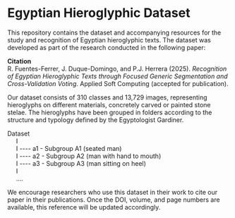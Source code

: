 # Egyptian Hieroglyphic Dataset

This repository contains the dataset and accompanying resources for the study and recognition of Egyptian hieroglyphic texts. The dataset was developed as part of the research conducted in the following paper:

**Citation**  
R. Fuentes-Ferrer, J. Duque-Domingo, and P.J. Herrera (2025). *Recognition of Egyptian Hieroglyphic Texts through Focused Generic Segmentation and Cross-Validation Voting*. Applied Soft Computing (accepted for publication).

Our dataset consists of 310 classes and 13,729 images, representing hieroglyphs on different materials, concretely carved or painted stone stelae. The hieroglyphs have been grouped in folders according to the structure and typology defined by the Egyptologist Gardiner.

Dataset <br>
&nbsp;&nbsp;&nbsp;&nbsp; I <br>
&nbsp;&nbsp;&nbsp;&nbsp; I ---- a1 -  Subgroup A1 (seated man) <br>
&nbsp;&nbsp;&nbsp;&nbsp; I ---- a2 -  Subgroup A2 (man with hand to mouth) <br>
&nbsp;&nbsp;&nbsp;&nbsp; I ---- a3 -  Subgroup A3 (man sitting on heel) <br>
&nbsp;&nbsp;&nbsp;&nbsp; I <br>
&nbsp;&nbsp;&nbsp;&nbsp; .... <br>
 
We encourage researchers who use this dataset in their work to cite our paper in their publications. Once the DOI, volume, and page numbers are available, this reference will be updated accordingly.

